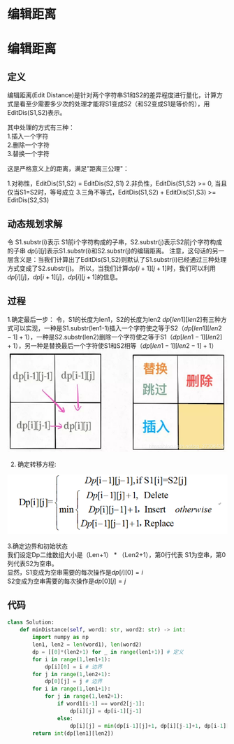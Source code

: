 # 编辑距离


# 编辑距离
## 定义

编辑距离(Edit Distance)是针对两个字符串S1和S2的差异程度进行量化，计算方式是看至少需要多少次的处理才能将S1变成S2（和S2变成S1是等价的），用 EditDis(S1,S2)表示。

其中处理的方式有三种：  
1.插入一个字符  
2.删除一个字符  
3.替换一个字符

这是严格意义上的距离，满足”距离三公理"：

1.对称性，EditDis(S1,S2) = EditDis(S2,S1)
2.非负性，EditDis(S1,S2) >= 0, 当且仅当S1=S2时，等号成立
3.三角不等式，EditDis(S1,S2) + EditDis(S1,S3) >= EditDis(S2,S3)

## 动态规划求解

令 S1.substr(i)表示 S1前i个字符构成的子串，S2.substr(j)表示S2前j个字符构成的子串
$dp[i][j]$表示S1.substr(i)和S2.substr(j)的编辑距离。
注意，这句话的另一层含义是：当我们计算出了EditDis(S1,S2)则默认了S1.substr(i)已经通过三种处理方式变成了S2.substr(j)。
所以，当我们计算$dp[i+1][j+1]$时，我们可以利用$dp[i][j]$，$dp[i+1][j]$，$dp[i][j+1]$的信息。

## 过程

1.确定最后一步：
令，S1的长度为len1，S2的长度为len2
$dp[len1][len2]$有三种方式可以实现，一种是S1.substr(len1-1)插入一个字符使之等于S2（$dp[len1][len2-1] + 1$），一种是S2.substr(len2)删除一个字符使之等于S1（$dp[len1-1][len2] + 1$），另一种是替换最后一个字符使S1和S2相等（$dp[len1-1][len2-1] + 1$）
![](image/Pasted%20image%2020220829234524.png)

2. 确定转移方程:

![](image/Pasted%20image%2020220829234535.png)

3.确定边界和初始状态  
我们设定Dp二维数组大小是（Len+1） * （Len2+1），第0行代表 S1为空串，第0列代表S2为空串。  
显然，S1变成为空串需要的每次操作是$dp[i][0]=i$  
S2变成为空串需要的每次操作是$dp[0][j] = j$


## 代码

```python
class Solution:
    def minDistance(self, word1: str, word2: str) -> int:
        import numpy as np
        len1, len2 = len(word1), len(word2)
        dp = [[0]*(len2+1) for _ in range(len1+1)] # 定义  
        for i in range(1,len1+1):
            dp[i][0] = i # 边界
        for j in range(1,len2+1):
            dp[0][j] = j # 边界
        for i in range(1,len1+1):
            for j in range(1,len2+1):
                if word1[i-1] == word2[j-1]:
                    dp[i][j] = dp[i-1][j-1]
                else:
                    dp[i][j] = min(dp[i-1][j]+1, dp[i][j-1]+1, dp[i-1][j-1]+1)
        return int(dp[len1][len2])

```



